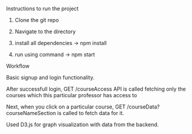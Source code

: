 Instructions to run the project

1) Clone the git repo

2) Navigate to the directory

3) install all dependencies -> npm install

4) run using command -> npm start


Workflow

Basic signup and login functionality.

After successfull login, GET /courseAccess API is called fetching only the courses which this particular professor has access to 

Next, when you click on a particular course, GET /courseData?courseNameSection is called to fetch data for it.

Used D3.js for graph visualization with data from the backend.
